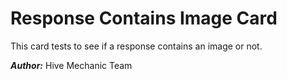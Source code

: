 # Response Contains Image Card

This card tests to see if a response contains an image or not.

***Author:*** Hive Mechanic Team
